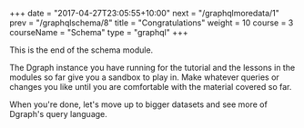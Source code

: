 +++
date = "2017-04-27T23:05:55+10:00"
next = "/graphqlmoredata/1"
prev = "/graphqlschema/8"
title = "Congratulations"
weight = 10
course = 3
courseName = "Schema"
type = "graphql"
+++

This is the end of the schema module.

The Dgraph instance you have running for the tutorial and the lessons in the
modules so far give you a sandbox to play in. Make whatever queries or changes
you like until you are comfortable with the material covered so far.

<!-- TODO: Decide where to go next -->

When you're done, let's move up to bigger datasets and see more of Dgraph's
query language.
